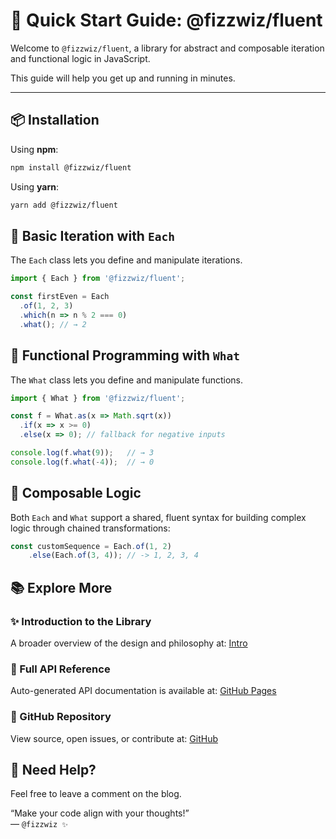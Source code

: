 # 🚀 Quick Start Guide: @fizzwiz/fluent

Welcome to `@fizzwiz/fluent`, a library for abstract and composable iteration and functional logic in JavaScript.

This guide will help you get up and running in minutes.

---

## 📦 Installation

Using **npm**:

```bash
npm install @fizzwiz/fluent
```

Using **yarn**:

```bash
yarn add @fizzwiz/fluent
```

## 🔁 Basic Iteration with `Each`

The `Each` class lets you define and manipulate iterations.

```javaScript
import { Each } from '@fizzwiz/fluent';

const firstEven = Each
  .of(1, 2, 3)
  .which(n => n % 2 === 0)
  .what(); // → 2
```

## 🧠 Functional Programming with `What`

The `What` class lets you define and manipulate functions.

```javaScript
import { What } from '@fizzwiz/fluent';

const f = What.as(x => Math.sqrt(x))
  .if(x => x >= 0)
  .else(x => 0); // fallback for negative inputs

console.log(f.what(9));   // → 3
console.log(f.what(-4));  // → 0
```

## 🧪 Composable Logic

Both `Each` and `What` support a shared, fluent syntax for building complex logic through chained transformations:

```javaScript
const customSequence = Each.of(1, 2)
    .else(Each.of(3, 4)); // -> 1, 2, 3, 4
```

## 📚 Explore More

### ✨ Introduction to the Library
A broader overview of the design and philosophy at: [Intro](https://fluent-js.blogspot/p/Intro.html)

### 📄 Full API Reference
Auto-generated API documentation is available at: [GitHub Pages](https://fizzwiz.github.io/fluent)

### 🧾 GitHub Repository
View source, open issues, or contribute at: [GitHub](https://github.com/fizzwiz/fluent)

## 💬 Need Help?

Feel free to leave a comment on the blog.

  “Make your code align with your thoughts!”  
— `@fizzwiz ✨`